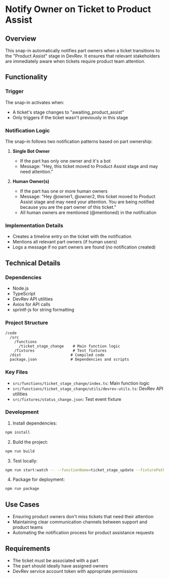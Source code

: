 # Notify Owner on Ticket to Product Assist

## Overview

This snap-in automatically notifies part owners when a ticket transitions to the "Product Assist" stage in DevRev. It ensures that relevant stakeholders are immediately aware when tickets require product team attention.

## Functionality

### Trigger

The snap-in activates when:

- A ticket's stage changes to "awaiting_product_assist"
- Only triggers if the ticket wasn't previously in this stage

### Notification Logic

The snap-in follows two notification patterns based on part ownership:

1. **Single Bot Owner**

   - If the part has only one owner and it's a bot
   - Message: "Hey, this ticket moved to Product Assist stage and may need attention."

2. **Human Owner(s)**
   - If the part has one or more human owners
   - Message: "Hey @owner1, @owner2, this ticket moved to Product Assist stage and may need your attention. You are being notified because you are the part owner of this ticket."
   - All human owners are mentioned (@mentioned) in the notification

### Implementation Details

- Creates a timeline entry on the ticket with the notification
- Mentions all relevant part owners (if human users)
- Logs a message if no part owners are found (no notification created)

## Technical Details

### Dependencies

- Node.js
- TypeScript
- DevRev API utilities
- Axios for API calls
- sprintf-js for string formatting

### Project Structure

```
/code
  /src
    /functions
      /ticket_stage_change    # Main function logic
    /fixtures                 # Test fixtures
  /dist                      # Compiled code
  package.json               # Dependencies and scripts
```

### Key Files

- `src/functions/ticket_stage_change/index.ts`: Main function logic
- `src/functions/ticket_stage_change/utils/devrev-utils.ts`: DevRev API utilities
- `src/fixtures/status_change.json`: Test event fixture

### Development

1. Install dependencies:

```bash
npm install
```

2. Build the project:

```bash
npm run build
```

3. Test locally:

```bash
npm run start:watch -- --functionName=ticket_stage_update --fixturePath=status_change.json
```

4. Package for deployment:

```bash
npm run package
```

## Use Cases

- Ensuring product owners don't miss tickets that need their attention
- Maintaining clear communication channels between support and product teams
- Automating the notification process for product assistance requests

## Requirements

- The ticket must be associated with a part
- The part should ideally have assigned owners
- DevRev service account token with appropriate permissions
